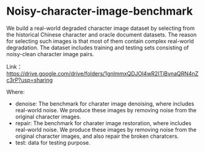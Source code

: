 # Noisy-character-image-benchmark


We build a real-world degraded character image dataset by selecting from the historical Chinese character and oracle document datasets. The reason for selecting such images is that most of them contain complex real-world degradation. The dataset includes training and testing sets consisting of noisy-clean character image pairs. 

Link：https://drive.google.com/drive/folders/1gnlmmxQDJOl4wR2ITiBvnaQRN4nZc3rP?usp=sharing

Where:
- denoise: The benchmark for charater image denoising, where includes real-world noise. We produce these images by removing noise from the original character images.
- repair: The benchmark for charater image restoration, where includes real-world noise. We produce these images by removing noise from the original character images, and also repair the broken charatcers. 
- test: data for testing purpose. 
